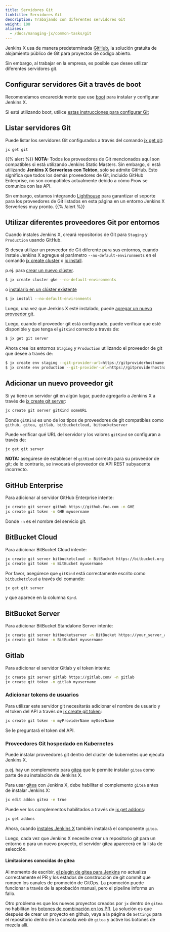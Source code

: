 ```yaml
---
title: Servidores Git
linktitle: Servidores Git
description: Trabajando con diferentes servidores Git
weight: 100
aliases:
  - /docs/managing-jx/common-tasks/git
---
```


Jenkins X usa de manera predeterminada [GitHub](https://github.com/), la solución gratuita de alojamiento público de Git para proyectos de código abierto.

Sin embargo, al trabajar en la empresa, es posible que desee utilizar diferentes servidores git.

## Configurar servidores Git a través de boot

Recomendamos encarecidamente que use [boot](/docs/getting-started/setup/boot/) para instalar y configurar Jenkins X.

Si está utilizando boot, utilice [estas instrucciones para configurar Git](/es/docs/getting-started/setup/boot/#git)

## Listar servidores Git

Puede listar los servidores Git configurados a través del comando [jx get git](/commands/jx_get_git):

```
jx get git
```
{{% alert %}}
**NOTA:** Todos los proveedores de Git mencionados aquí son compatibles si está utilizando Jenkins Static Masters. Sin embargo, si está utilizando **Jenkins X Serverless con Tekton**, solo se admite GitHub. Esto significa que todos los demás proveedores de Git, incluido GitHub Enterprise, no son compatibles actualmente debido a cómo Prow se comunica con las API.

Sin embargo, estamos integrando [Lighthouse](https://github.com/jenkins-x/lighthouse) para garantizar el soporte para los proveedores de Git listados en esta página en un entorno Jenkins X Serverless muy pronto.
{{% /alert %}}

## Utilizar diferentes proveedores Git por entornos

Cuando instales Jenkins X, creará repositorios de Git para `Staging` y `Production` usando GitHub.

Si desea utilizar un proveedor de Git diferente para sus entornos, cuando instale Jenkins X agregue el parámetro `--no-default-environments` en el comando [jx create cluster](/commands/jx_create_cluster/) o [jx install](/commands/jx_install/).

p.ej. para [crear un nuevo clúster](/es/docs/getting-started/setup/create-cluster/).

```sh
$ jx create cluster gke --no-default-environments
```

o [instalarlo en un clúster existente](/docs/managing-jx/common-tasks/install-on-cluster/)

```sh
$ jx install --no-default-environments
```

Luego, una vez que Jenkins X esté instalado, puede [agregar un nuevo proveedor git](#adding-a-new-git-provider).

Luego, cuando el proveedor git está configurado, puede verificar que esté disponible y que tenga el `gitKind` correcto a través de:

```sh
$ jx get git server
```

Ahora cree los entornos `Staging` y `Production` utilizando el proveedor de git que desee a través de:

```sh
$ jx create env staging --git-provider-url=https://gitproviderhostname.com
$ jx create env production --git-provider-url=https://gitproviderhostname.com
```

## Adicionar un nuevo proveedor git

Si ya tiene un servidor git en algún lugar, puede agregarlo a Jenkins X a través de [jx create git server](/commands/jx_create_git_server):

```sh
jx create git server gitKind someURL
```

Donde `gitKind` es uno de los tipos de proveedores de git compatibles como `github, gitea, gitlab, bitbucketcloud, bitbucketserver`

Puede verificar qué URL del servidor y los valores `gitKind` se configuran a través de:

```sh
jx get git server
```
**NOTA:** asegúrese de establecer el `gitKind` correcto para su proveedor de git; de lo contrario, se invocará el proveedor de API REST subyacente incorrecto.

## GitHub Enterprise

Para adicionar al servidor GitHub Enterprise intente:

```sh
jx create git server github https://github.foo.com -n GHE
jx create git token -n GHE myusername
```

Donde `-n` es el nombre del servicio git.

## BitBucket Cloud

Para adicionar BitBucket Cloud intente:

```sh
jx create git server bitbucketcloud -n BitBucket https://bitbucket.org
jx create git token -n BitBucket myusername
```

Por favor, asegúrece que `gitKind` está correctamente escrito como `bitbucketcloud` a través del comando:

```sh
jx get git server
```

y que aparece en la columna `Kind`.

## BitBucket Server

Para adicionar BitBucket Standalone Server intente:

```sh
jx create git server bitbucketserver -n BitBucket https://your_server_address
jx create git token -n BitBucket myusername
```

## Gitlab

Para adicionar el servidor Gitlab y el token intente:

```sh
jx create git server gitlab https://gitlab.com/ -n gitlab
jx create git token -n gitlab myusername
```

### Adicionar tokens de usuarios

Para utilizar este servidor git necesitarás adicionar el nombre de usuario y el token del API a través de [jx create git token](/commands/jx_create_git_token):

```sh
jx create git token -n myProviderName myUserName
```

Se le preguntará el token del API.

### Proveedores Git hospedado en Kubernetes

Puede instalar proveedores git dentro del clúster de kubernetes que ejecuta Jenkins X.

p.ej. hay un complemento para [gitea](https://gitea.io/en-us/) que le permite instalar `gitea` como parte de su instalación de Jenkins X.

Para usar [gitea](https://gitea.io/en-us/) con Jenkins X, debe habilitar el complemento `gitea` antes de instalar Jenkins X:

```sh
jx edit addon gitea -e true
```

Puede ver los complementos habilitados a través de [jx get addons](/commands/jx_get_addons):

```sh
jx get addons
```

Ahora, cuando [instales Jenkins X](/docs/getting-started/) también instalará el componente `gitea`.

Luego, cada vez que Jenkins X necesite crear un repositorio git para un entorno o para un nuevo proyecto, el servidor gitea aparecerá en la lista de selección.

#### Limitaciones conocidas de gitea

Al momento de escribir, [el plugin de gitea para Jenkins](https://issues.jenkins-ci.org/browse/JENKINS-50459) no actualiza correctamente el PR y los estados de construcción de git commit que rompen los canales de promoción de GitOps. La promoción puede funcionar a través de la aprobación manual, pero el pipeline informa un fallo.

Otro problema es que los nuevos proyectos creados por `jx` dentro de `gitea` no habilitan los [botones de combinación en los PR](https://github.com/go-gitea/go-sdk/issues/100). La solución es que después de crear un proyecto en github, vaya a la página de `Settings` para el repositorio dentro de la consola web de `gitea` y active los botones de mezcla allí.
